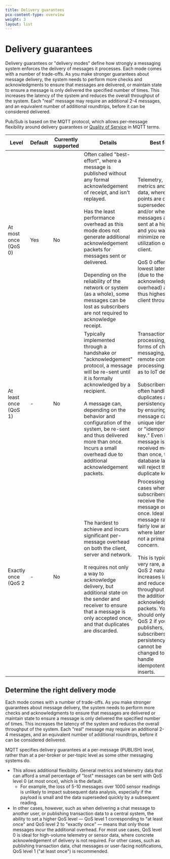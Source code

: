 ```yaml
---
title: Delivery guarantees
pcx-content-type: overview
weight: 3
layout: list
---
```


# Delivery guarantees

Delivery guarantees or "delivery modes" define how strongly a messaging system enforces the delivery of messages it processes. Each mode comes with a number of trade-offs. As you make stronger guarantees about message delivery, the system needs to perform more checks and acknowledgments to ensure that messages are delivered, or maintain state to ensure a message is only delivered the specified number of times. This increases the latency of the system and reduces the overall throughput of the system. Each "real" message may require an additional 2-4 messages, and an equivalent number of additional roundtrips, before it can be considered delivered.

Pub/Sub is based on the MQTT protocol, which allows per-message flexibility around delivery guarantees or [Quality of Service](https://docs.oasis-open.org/mqtt/mqtt/v5.0/os/mqtt-v5.0-os.html#_Toc3901234) in MQTT terms. 


| Level | Default| Currently supported | Details | Best for |
|-------|--------|---------------------|---------|----------|
| At most once (QoS 0)| Yes | No | Often called "best-effort", where a message is published without any formal acknowledgement of receipt, and isn't replayed. <br/><br/> Has the least performance overhead as this mode does not generate additional acknowledgement packets for messages sent or delivered. <br/><br/> Depending on the reliability of the network or system (as a whole), some messages can be lost as subscribers are not required to acknowledge receipt.| Telemetry, metrics and event data, where data points are quickly superseded and/or where messages are sent at a high rate and you want to minimize resource utilization on the client. <br/><br/> QoS 0 offers the lowest latency (due to the lack of acknowledgement overhead) and thus highest per-client throughput.|
| At least once (QoS 1) | - | No | Typically implemented through a handshake or "acknowledgement" protocol, a message will be re-sent until it is formally acknowledged by a recipient. <br/><br/> A message can, depending on the behavior and configuration of the system, be re-sent and thus delivered more than once. Incurs a small overhead due to additional acknowledgement packets. <br> | Transaction processing, most forms of chat messaging, and remote command processing such as to IoT devices). <br/><br/> Subscribers can often handle duplicates at the persistency layer by ensuring each message carries a unique identifier or "idempotency key." Even if the message is received more than once, the database layer will reject the duplicate key. |
| Exactly once (QoS 2 | - | No | The hardest to achieve and incurs significant per-message overhead on both the client, server and network. <br/><br/> It requires not only a way to acknowledge delivery, but additional state on the sender and receiver to ensure that a message is only accepted once, and that duplicates are discarded.| Processing use-cases where subscribers must receive the message only once. Ideal when message rates are fairly low and where latency is not a primary concern. <br/><br/>This is typically very rare, and QoS 2 naturally increases latency and reduces throughput due to the additional acknowledgement packets. You should only use QoS 2 if your publishers, subscribers, or persistency layer cannot be changed to handle idempotent inserts.|


## Determine the right delivery mode

Each mode comes with a number of trade-offs. As you make stronger guarantees about message delivery, the system needs to perform more checks and acknowledgments to ensure that messages are delivered or maintain state to ensure a message is only delivered the specified number of times. This increases the latency of the system and reduces the overall throughput of the system. Each "real" message may require an additional 2-4 messages, and an equivalent number of additional roundtrips, before it can be considered delivered.

MQTT specifies delivery guarantees at a per-message (PUBLISH) level, rather than at a per-broker or per-topic level as some other messaging systems do.

- This allows additional flexibility. General metrics and telemetry data that can afford a small percentage of "lost" messages can be sent with QoS level 0 (at most once), which is the default.
  - For example, the loss of 5-10 messages over 1000 sensor readings is unlikely to impact subsequent data analysis, especially if the payload is small and the data superseded quickly by a subsequent reading.
- In other cases, however, such as when delivering a chat message to another user, or publishing transaction data to a central system, the ability to set a higher QoS level — QoS level 1 corresponding to "at least once" and QoS level 2 to "exactly once" — means that only those messages incur the additional overhead.
For most use cases, QoS level 0 is ideal for high-volume telemetry or sensor data, where concrete acknowledgement of delivery is not required. For other cases, such as publishing transaction data, chat messages or user-facing notifications, QoS level 1 ("at least once") is recommended. 